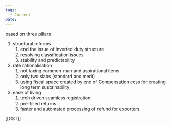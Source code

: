 ```yaml
---
tags:
  - Current
Date:
---
```

based on three pillars
1. structural reforms
	1. end the issue of inverted duty structure
	2. resolving classification issues
	3. stability and predictability
2. rate rationalisation
	1. not taxing common-man and aspirational items
	2. only two slabs (standard and merit)
	3. using fiscal space created by end of Compensation cess for creating long term sustainability
3. ease of living
	1. tech driven seamless registration
	2. pre-filled returns
	3. faster and automated processing of refund for exporters

[[GST]]